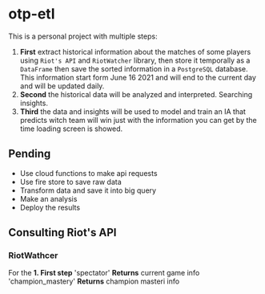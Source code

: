 # otp-etl

This is a personal project with multiple steps:

1. **First** extract historical information about the matches of some players using `Riot's API` and `RiotWatcher` library, then store it temporally as a `DataFrame` then save the sorted information in a `PostgreSQL` database. This information start form June 16 2021 and will end to the current day and will be updated daily.
2. **Second** the historical data will be analyzed and interpreted. Searching insights.
3. **Third** the data and insights will be used to model and train an IA that predicts witch team will win just with the information you can get by the time loading screen is showed.

## Pending

- Use cloud functions to make api requests
- Use fire store to save raw data
- Transform data and save it into big query
- Make an analysis
- Deploy the results

## Consulting Riot's API

### RiotWathcer

For the **1. First step** 'spectator'
**Returns** current game info
'champion_mastery'
**Returns** champion masteri info
